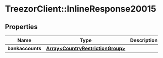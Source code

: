 # TreezorClient::InlineResponse20015

## Properties
Name | Type | Description | Notes
------------ | ------------- | ------------- | -------------
**bankaccounts** | [**Array&lt;CountryRestrictionGroup&gt;**](CountryRestrictionGroup.md) |  | [optional] 


